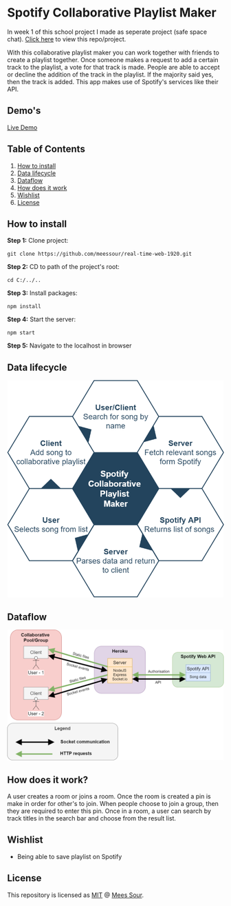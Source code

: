 # Spotify Collaborative Playlist Maker

In week 1 of this school project I made as seperate project (safe space chat). [Click here](https://github.com/meessour/safe-space-chat) to view this repo/project.

With this collaborative playlist maker you can work together with friends to create a playlist together. Once someone makes a request to add a certain track to the playlist, a vote for that track is made. People are able to accept or decline the addition of the track in the playlist. If the majority said yes, then the track is added. This app makes use of Spotify's services like their API.

## Demo's

[Live Demo](https://collaborative-playlist-maker.herokuapp.com/)

## Table of Contents
1. [How to install](#How-to-install)
2. [Data lifecycle](#Data-lifecycle)
3. [Dataflow](#Dataflow)
4. [How does it work](#How-does-it-work)
5. [Wishlist](#Wishlist)
6. [License](#License)

## How to install
**Step 1:** Clone project:
```git
git clone https://github.com/meessour/real-time-web-1920.git
```

**Step 2:** CD to path of the project's root:
```git
cd C:/../..
```

**Step 3:** Install packages:
```git
npm install
```

**Step 4:** Start the server:
```git
npm start
```

**Step 5:** Navigate to the localhost in browser

## Data lifecycle
![Image](docs/img/final-app-readme/data-lifecycle.png)

## Dataflow
![Image](docs/img/final-app-readme/dataflow.png)

## How does it work?
A user creates a room or joins a room. Once the room is created a pin is make in order for other's to join. When people choose to join a group, then they are required to enter this pin. Once in a room, a user can search by track titles in the search bar and choose from the result list.

## Wishlist
* Being able to save playlist on Spotify

## License
This repository is licensed as [MIT](LICENSE) @ [Mees Sour](https://github.com/meessour).
